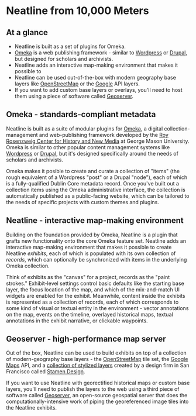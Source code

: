 # Neatline from 10,000 Meters

## At a glance

  - Neatline is built as a set of plugins for Omeka.
  - [Omeka][omeka] is a web publishing framework - similar to [Wordpress][wordpress] or [Drupal][drupal], but designed for scholars and archivists.
  - Neatline adds an interactive map-making environment that makes it possible to 
  - Neatline can be used out-of-the-box with modern geography base layers like [OpenStreetMap][osm] or the [Google][google] API layers.
  - If you want to add custom base layers or overlays, you'll need to host them using a piece of software called [Geoserver][geoserver].

## Omeka - standards-compliant metadata

Neatline is built as a suite of modular plugins for [Omeka][omeka], a digital collection-management and web-publishing framework developed by the [Roy Rosenzweig Center for History and New Media][chnm] at George Mason University. Omeka is similar to other popular content management systems like [Wordpress][wordpress] or [Drupal][drupal], but it's designed specifically around the needs of scholars and archivists.

Omeka makes it posible to create and curate a collection of "items" (the rough equivalent of a Wordpress "post" or a Drupal "node"), each of which is a fully-qualified Dublin Core metadata record. Once you've built out a collection items using the Omeka administrative interface, the collection is automatically published as a public-facing website, which can be tailored to the needs of specific projects with custom themes and plugins.

## Neatline - interactive map-making environment

Building on the foundation provided by Omeka, Neatline is a plugin that grafts new functionality onto the core Omeka feature set. Neatline adds an interactive map-making environment that makes it possible to create Neatline _exhibits_, each of which is populated with its own collection of _records_, which can optionally be synchronized with items in the underlying Omeka collection.

Think of exhibits as the "canvas" for a project, records as the "paint strokes." Exhibit-level settings control basic defaults like the starting base layer, the focus location of the map, and which of the mix-and-match UI widgets are enabled for the exhibit. Meanwhile, content inside the exhibits is represented as a collection of records, each of which corresponds to some kind of visual or textual entity in the environment - vector annotations on the map, events on the timeline, overlayed historical maps, textual annotations in the exhibit narrative, or clickable waypoints.

## Geoserver - high-performance map server

Out of the box, Neatline can be used to build exhibits on top of a collection of modern-geography base layers - the [OpenStreetMap][osm] tile set, the [Google Maps][google] API, and a [collection of stylized layers][stamen-maps] created by a design firm in San Francisco called [Stamen Design][stamen].

If you want to use Neatline with georectified historical maps or custom base layers, you'll need to publish the layers to the web using a third piece of software called [Geoserver][geoserver], an open-source geospatial server that does the computationally-intensive work of piping the georeferenced image tiles into the Neatline exhibits.


[omeka]: http://omeka.org/
[wordpress]: http://wordpress.org/
[drupal]: https://drupal.org/
[mamp]: http://www.mamp.info/en/index.html
[wamp]: http://www.wampserver.com/en/
[xampp]: http://www.apachefriends.org/en/xampp.html
[chnm]: http://chnm.gmu.edu/
[geoserver]: http://geoserver.org/
[osm]: http://www.openstreetmap.org/
[google]: https://developers.google.com/maps/
[stamen-maps]: http://maps.stamen.com/
[stamen]: http://stamen.com/
[lamp]: http://en.wikipedia.org/wiki/LAMP_(software_bundle)
